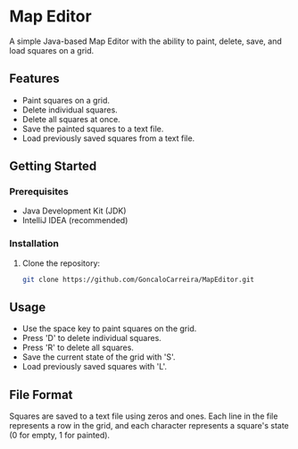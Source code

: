 # Map Editor

A simple Java-based Map Editor with the ability to paint, delete, save, and load squares on a grid.

## Features

- Paint squares on a grid.
- Delete individual squares.
- Delete all squares at once.
- Save the painted squares to a text file.
- Load previously saved squares from a text file.

## Getting Started

### Prerequisites

- Java Development Kit (JDK)
- IntelliJ IDEA (recommended)

### Installation

1. Clone the repository:

   ```bash
   git clone https://github.com/GoncaloCarreira/MapEditor.git

## Usage

- Use the space key to paint squares on the grid.
- Press 'D' to delete individual squares.
- Press 'R' to delete all squares.
- Save the current state of the grid with 'S'.
- Load previously saved squares with 'L'.

## File Format

Squares are saved to a text file using zeros and ones. Each line in the file represents a row in the grid, and each character represents a square's state (0 for empty, 1 for painted).



